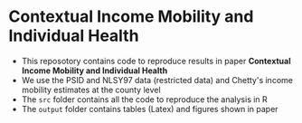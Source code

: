
# Contextual Income Mobility and Individual Health

- This reposotory contains code to reproduce results in paper **Contextual Income Mobility and Individual Health**
- We use the PSID and NLSY97 data (restricted data) and Chetty's income mobility estimates at the county level
- The `src` folder contains all the code to reproduce the analysis in R
- The `output` folder contains tables (Latex) and figures shown in paper